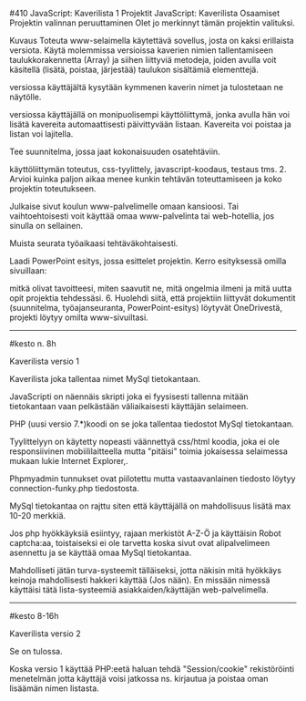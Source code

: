 #410 JavaScript: Kaverilista 1 Projektit JavaScript: Kaverilista Osaamiset Projektin valinnan peruuttaminen Olet jo merkinnyt tämän projektin valituksi.

Kuvaus Toteuta www-selaimella käytettävä sovellus, josta on kaksi erillaista versiota. Käytä molemmissa versioissa kaverien nimien tallentamiseen taulukkorakennetta (Array) ja siihen liittyviä metodeja, joiden avulla voit käsitellä (lisätä, poistaa, järjestää) taulukon sisältämiä elementtejä.

versiossa käyttäjältä kysytään kymmenen kaverin nimet ja tulostetaan ne näytölle.

versiossa käyttäjällä on monipuolisempi käyttöliittymä, jonka avulla hän voi lisätä kavereita automaattisesti päivittyvään listaan. Kavereita voi poistaa ja listan voi lajitella.

Tee suunnitelma, jossa jaat kokonaisuuden osatehtäviin.

käyttöliittymän toteutus, css-tyylittely, javascript-koodaus, testaus tms. 2. Arvioi kuinka paljon aikaa menee kunkin tehtävän toteuttamiseen ja koko projektin toteutukseen.

Julkaise sivut koulun www-palvelimelle omaan kansioosi. Tai vaihtoehtoisesti voit käyttää omaa www-palvelinta tai web-hotellia, jos sinulla on sellainen.

Muista seurata työaikaasi tehtäväkohtaisesti.

Laadi PowerPoint esitys, jossa esittelet projektin. Kerro esityksessä omilla sivuillaan:

mitkä olivat tavoitteesi, miten saavutit ne, mitä ongelmia ilmeni ja mitä uutta opit projektia tehdessäsi. 6. Huolehdi siitä, että projektiin liittyvät dokumentit (suunnitelma, työajanseuranta, PowerPoint-esitys) löytyvät OneDrivestä, projekti löytyy omilta www-sivuiltasi.
______________________________________________________________________________________________________________________________________________________________________

#kesto n. 8h

Kaverilista versio 1

Kaverilista joka tallentaa nimet MySql tietokantaan.

JavaScripti on näennäis skripti joka ei fyysisesti tallenna mitään tietokantaan vaan pelkästään väliaikaisesti käyttäjän selaimeen.

PHP (uusi versio 7.*)koodi on se joka tallentaa tiedostot MySql tietokantaan.

Tyylittelyyn on käytetty nopeasti väännettyä css/html koodia, joka ei ole responsiivinen mobiililaitteella mutta "pitäisi" toimia jokaisessa selaimessa mukaan lukie Internet Explorer,.

Phpmyadmin tunnukset ovat piilotettu mutta vastaavanlainen tiedosto löytyy connection-funky.php tiedostosta.

MySql tietokantaa on rajttu siten että käyttäjällä on mahdollisuus lisätä max 10-20 merkkiä.

Jos php hyökkäyksiä esiintyy, rajaan merkistöt A-Z-Ö ja käyttäisin Robot captcha:aa, toistaiseksi ei ole tarvetta koska sivut ovat alipalvelimeen asennettu ja se käyttää omaa MySql tietokantaa.

Mahdolliseti jätän turva-systeemit tälläiseksi, jotta näkisin mitä hyökkäys keinoja mahdollisesti hakkeri käyttää (Jos nään). En missään nimessä käyttäisi tätä lista-systeemiä asiakkaiden/käyttäjän web-palvelimella.
______________________________________________________________________________________________________________________________________________________________________
#kesto 8-16h

Kaverilista versio 2

Se on tulossa.

Koska versio 1 käyttää PHP:eetä haluan tehdä "Session/cookie" rekistöröinti menetelmän jotta käyttäjä voisi jatkossa ns. kirjautua ja poistaa oman lisäämän nimen listasta.